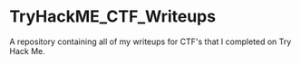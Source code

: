 # TryHackME_CTF_Writeups
A repository containing all of my writeups for CTF's that I completed on Try Hack Me.
